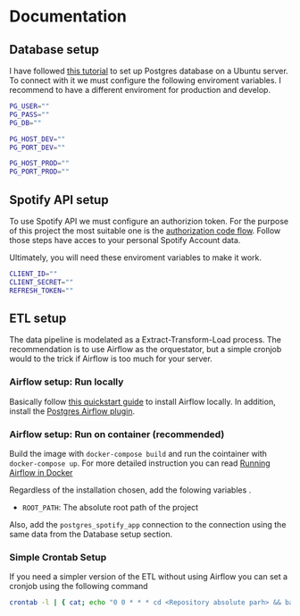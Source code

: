 
# Documentation
## Database setup


I have followed [this tutorial](https://devopscube.com/install-postgresql-on-ubuntu/) to set up Postgres database on a Ubuntu server. To connect with it we must configure the following enviroment variables. I recommend to have a different enviroment for production and develop. 

```sh
PG_USER=""
PG_PASS=""
PG_DB=""

PG_HOST_DEV=""
PG_PORT_DEV=""

PG_HOST_PROD=""
PG_PORT_PROD=""
```

## Spotify API setup
 
To use Spotify API we must configure an authorizion token. For the purpose of this project the most suitable one is the [authorization code flow](https://developer.spotify.com/documentation/web-api/tutorials/code-flow). Follow those steps have acces to your personal Spotify Account data. 

Ultimately, you will need these enviroment variables to make it work.

```sh
CLIENT_ID=""
CLIENT_SECRET=""
REFRESH_TOKEN=""
```


## ETL setup

The data pipeline is modelated as a Extract-Transform-Load process. The recommendation is to use Airflow as the orquestator, but a simple cronjob would to the trick if Airflow is too much for your server.

### Airflow setup: Run locally
Basically follow [this quickstart guide](https://airflow.apache.org/docs/apache-airflow/stable/start.html) to install Airflow locally. In addition, install the [Postgres Airflow plugin](https://airflow.apache.org/docs/apache-airflow-providers-postgres/stable/index.html#installation). 

### Airflow setup: Run on container (recommended)

Build the image with `docker-compose build` and run the cointainer with `docker-compose up`. For more detailed instruction you can read [Running Airflow in Docker
](https://airflow.apache.org/docs/apache-airflow/stable/howto/docker-compose/index.html#running-airflow-in-docker)


Regardless of the installation chosen, add the folowing variables .

* `ROOT_PATH`: The absolute root path of the project 

Also, add the `postgres_spotify_app` connection to the connection using the same data from the Database setup section.

### Simple Crontab Setup

If you need a simpler version of the ETL without using Airflow you can set a cronjob using the following command 

```sh
crontab -l | { cat; echo "0 0 * * * cd <Repository absolute parh> && bash bash/spotify_daily_etl.sh"; } | crontab -
```


